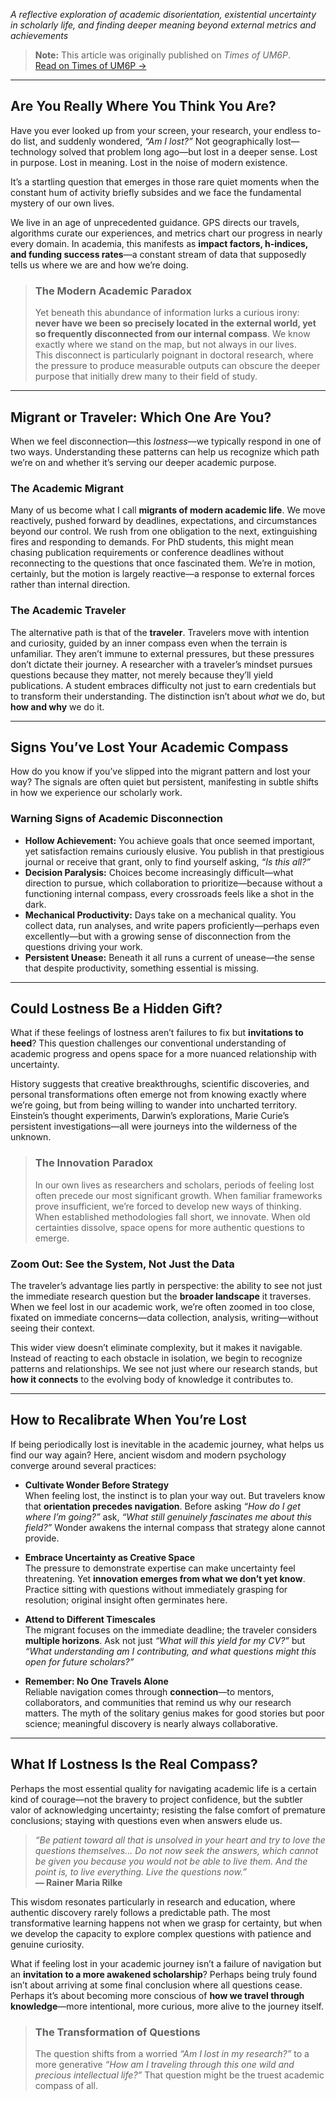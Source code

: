 *A reflective exploration of academic disorientation, existential uncertainty in scholarly life, and finding deeper meaning beyond external metrics and achievements*  


> **Note:** This article was originally published on *Times of UM6P*.  
> <a href="https://timesofum6p.com/when-the-map-fails-navigating-academic-purpose/" target="_blank" rel="noopener noreferrer">Read on Times of UM6P →</a>


---

## Are You Really Where You Think You Are?

Have you ever looked up from your screen, your research, your endless to-do list, and suddenly wondered, *“Am I lost?”* Not geographically lost—technology solved that problem long ago—but lost in a deeper sense. Lost in purpose. Lost in meaning. Lost in the noise of modern existence.

It’s a startling question that emerges in those rare quiet moments when the constant hum of activity briefly subsides and we face the fundamental mystery of our own lives.

We live in an age of unprecedented guidance. GPS directs our travels, algorithms curate our experiences, and metrics chart our progress in nearly every domain. In academia, this manifests as **impact factors, h-indices, and funding success rates**—a constant stream of data that supposedly tells us where we are and how we’re doing.

> ### The Modern Academic Paradox
> Yet beneath this abundance of information lurks a curious irony: **never have we been so precisely located in the external world, yet so frequently disconnected from our internal compass**. We know exactly where we stand on the map, but not always in our lives.  
> This disconnect is particularly poignant in doctoral research, where the pressure to produce measurable outputs can obscure the deeper purpose that initially drew many to their field of study.

---

## Migrant or Traveler: Which One Are You?

When we feel disconnection—this *lostness*—we typically respond in one of two ways. Understanding these patterns can help us recognize which path we’re on and whether it’s serving our deeper academic purpose.

### The Academic Migrant
Many of us become what I call **migrants of modern academic life**. We move reactively, pushed forward by deadlines, expectations, and circumstances beyond our control. We rush from one obligation to the next, extinguishing fires and responding to demands. For PhD students, this might mean chasing publication requirements or conference deadlines without reconnecting to the questions that once fascinated them. We’re in motion, certainly, but the motion is largely reactive—a response to external forces rather than internal direction.

### The Academic Traveler
The alternative path is that of the **traveler**. Travelers move with intention and curiosity, guided by an inner compass even when the terrain is unfamiliar. They aren’t immune to external pressures, but these pressures don’t dictate their journey. A researcher with a traveler’s mindset pursues questions because they matter, not merely because they’ll yield publications. A student embraces difficulty not just to earn credentials but to transform their understanding. The distinction isn’t about *what* we do, but **how and why** we do it.

---

## Signs You’ve Lost Your Academic Compass

How do you know if you’ve slipped into the migrant pattern and lost your way? The signals are often quiet but persistent, manifesting in subtle shifts in how we experience our scholarly work.

### Warning Signs of Academic Disconnection
- **Hollow Achievement:** You achieve goals that once seemed important, yet satisfaction remains curiously elusive. You publish in that prestigious journal or receive that grant, only to find yourself asking, *“Is this all?”*
- **Decision Paralysis:** Choices become increasingly difficult—what direction to pursue, which collaboration to prioritize—because without a functioning internal compass, every crossroads feels like a shot in the dark.
- **Mechanical Productivity:** Days take on a mechanical quality. You collect data, run analyses, and write papers proficiently—perhaps even excellently—but with a growing sense of disconnection from the questions driving your work.
- **Persistent Unease:** Beneath it all runs a current of unease—the sense that despite productivity, something essential is missing.

---

## Could Lostness Be a Hidden Gift?

What if these feelings of lostness aren’t failures to fix but **invitations to heed**? This question challenges our conventional understanding of academic progress and opens space for a more nuanced relationship with uncertainty.

History suggests that creative breakthroughs, scientific discoveries, and personal transformations often emerge not from knowing exactly where we’re going, but from being willing to wander into uncharted territory. Einstein’s thought experiments, Darwin’s explorations, Marie Curie’s persistent investigations—all were journeys into the wilderness of the unknown.

> ### The Innovation Paradox
> In our own lives as researchers and scholars, periods of feeling lost often precede our most significant growth. When familiar frameworks prove insufficient, we’re forced to develop new ways of thinking. When established methodologies fall short, we innovate. When old certainties dissolve, space opens for more authentic questions to emerge.

### Zoom Out: See the System, Not Just the Data
The traveler’s advantage lies partly in perspective: the ability to see not just the immediate research question but the **broader landscape** it traverses. When we feel lost in our academic work, we’re often zoomed in too close, fixated on immediate concerns—data collection, analysis, writing—without seeing their context.

This wider view doesn’t eliminate complexity, but it makes it navigable. Instead of reacting to each obstacle in isolation, we begin to recognize patterns and relationships. We see not just where our research stands, but **how it connects** to the evolving body of knowledge it contributes to.

---

## How to Recalibrate When You’re Lost

If being periodically lost is inevitable in the academic journey, what helps us find our way again? Here, ancient wisdom and modern psychology converge around several practices:

- **Cultivate Wonder Before Strategy**  
  When feeling lost, the instinct is to plan your way out. But travelers know that **orientation precedes navigation**. Before asking *“How do I get where I’m going?”* ask, *“What still genuinely fascinates me about this field?”* Wonder awakens the internal compass that strategy alone cannot provide.

- **Embrace Uncertainty as Creative Space**  
  The pressure to demonstrate expertise can make uncertainty feel threatening. Yet **innovation emerges from what we don’t yet know**. Practice sitting with questions without immediately grasping for resolution; original insight often germinates here.

- **Attend to Different Timescales**  
  The migrant focuses on the immediate deadline; the traveler considers **multiple horizons**. Ask not just *“What will this yield for my CV?”* but *“What understanding am I contributing, and what questions might this open for future scholars?”*

- **Remember: No One Travels Alone**  
  Reliable navigation comes through **connection**—to mentors, collaborators, and communities that remind us why our research matters. The myth of the solitary genius makes for good stories but poor science; meaningful discovery is nearly always collaborative.

---

## What If Lostness Is the Real Compass?

Perhaps the most essential quality for navigating academic life is a certain kind of courage—not the bravery to project confidence, but the subtler valor of acknowledging uncertainty; resisting the false comfort of premature conclusions; staying with questions even when answers elude us.

> *“Be patient toward all that is unsolved in your heart and try to love the questions themselves... Do not now seek the answers, which cannot be given you because you would not be able to live them. And the point is, to live everything. Live the questions now.”*  
> **— Rainer Maria Rilke**

This wisdom resonates particularly in research and education, where authentic discovery rarely follows a predictable path. The most transformative learning happens not when we grasp for certainty, but when we develop the capacity to explore complex questions with patience and genuine curiosity.

What if feeling lost in your academic journey isn’t a failure of navigation but an **invitation to a more awakened scholarship**? Perhaps being truly found isn’t about arriving at some final conclusion where all questions cease. Perhaps it’s about becoming more conscious of **how we travel through knowledge**—more intentional, more curious, more alive to the journey itself.

> ### The Transformation of Questions
> The question shifts from a worried *“Am I lost in my research?”* to a more generative *“How am I traveling through this one wild and precious intellectual life?”* That question might be the truest academic compass of all.